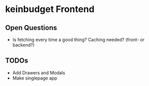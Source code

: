 # keinbudget Frontend


## Open Questions
- Is fetching every time a good thing? Caching needed? (front- or backend?)


## TODOs
- Add Drawers and Modals
- Make singlepage app
